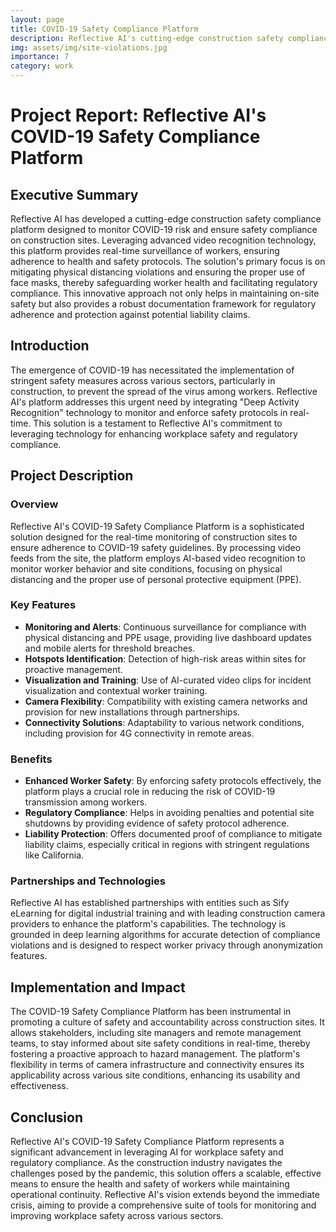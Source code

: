 ```yaml
---
layout: page
title: COVID-19 Safety Compliance Platform
description: Reflective AI's cutting-edge construction safety compliance platform designed to monitor COVID-19 risk and ensure safety compliance on construction sites.
img: assets/img/site-violations.jpg
importance: 7
category: work
---
```


# Project Report: Reflective AI's COVID-19 Safety Compliance Platform

## Executive Summary

Reflective AI has developed a cutting-edge construction safety compliance platform designed to monitor COVID-19 risk and ensure safety compliance on construction sites. Leveraging advanced video recognition technology, this platform provides real-time surveillance of workers, ensuring adherence to health and safety protocols. The solution's primary focus is on mitigating physical distancing violations and ensuring the proper use of face masks, thereby safeguarding worker health and facilitating regulatory compliance. This innovative approach not only helps in maintaining on-site safety but also provides a robust documentation framework for regulatory adherence and protection against potential liability claims.

## Introduction

The emergence of COVID-19 has necessitated the implementation of stringent safety measures across various sectors, particularly in construction, to prevent the spread of the virus among workers. Reflective AI's platform addresses this urgent need by integrating "Deep Activity Recognition" technology to monitor and enforce safety protocols in real-time. This solution is a testament to Reflective AI's commitment to leveraging technology for enhancing workplace safety and regulatory compliance.

## Project Description

### Overview

Reflective AI's COVID-19 Safety Compliance Platform is a sophisticated solution designed for the real-time monitoring of construction sites to ensure adherence to COVID-19 safety guidelines. By processing video feeds from the site, the platform employs AI-based video recognition to monitor worker behavior and site conditions, focusing on physical distancing and the proper use of personal protective equipment (PPE).

### Key Features

- **Monitoring and Alerts**: Continuous surveillance for compliance with physical distancing and PPE usage, providing live dashboard updates and mobile alerts for threshold breaches.
- **Hotspots Identification**: Detection of high-risk areas within sites for proactive management.
- **Visualization and Training**: Use of AI-curated video clips for incident visualization and contextual worker training.
- **Camera Flexibility**: Compatibility with existing camera networks and provision for new installations through partnerships.
- **Connectivity Solutions**: Adaptability to various network conditions, including provision for 4G connectivity in remote areas.

### Benefits

- **Enhanced Worker Safety**: By enforcing safety protocols effectively, the platform plays a crucial role in reducing the risk of COVID-19 transmission among workers.
- **Regulatory Compliance**: Helps in avoiding penalties and potential site shutdowns by providing evidence of safety protocol adherence.
- **Liability Protection**: Offers documented proof of compliance to mitigate liability claims, especially critical in regions with stringent regulations like California.

### Partnerships and Technologies

Reflective AI has established partnerships with entities such as Sify eLearning for digital industrial training and with leading construction camera providers to enhance the platform's capabilities. The technology is grounded in deep learning algorithms for accurate detection of compliance violations and is designed to respect worker privacy through anonymization features.

## Implementation and Impact

The COVID-19 Safety Compliance Platform has been instrumental in promoting a culture of safety and accountability across construction sites. It allows stakeholders, including site managers and remote management teams, to stay informed about site safety conditions in real-time, thereby fostering a proactive approach to hazard management. The platform's flexibility in terms of camera infrastructure and connectivity ensures its applicability across various site conditions, enhancing its usability and effectiveness.

## Conclusion

Reflective AI's COVID-19 Safety Compliance Platform represents a significant advancement in leveraging AI for workplace safety and regulatory compliance. As the construction industry navigates the challenges posed by the pandemic, this solution offers a scalable, effective means to ensure the health and safety of workers while maintaining operational continuity. Reflective AI's vision extends beyond the immediate crisis, aiming to provide a comprehensive suite of tools for monitoring and improving workplace safety across various sectors.


